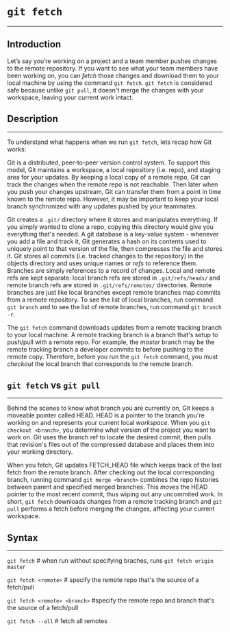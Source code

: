# `git fetch`
---

## Introduction

Let’s say you’re working on a project and a team member pushes changes to the remote repository. If you want to see what your team members have been working on, you can _fetch_ those changes and download them to your local machine by using the command `git fetch`.  `git fetch` is considered safe because unlike `git pull`, it doesn't merge the changes with your workspace, leaving your current work intact.

## Description
---

To understand what happens when we run `git fetch`, lets recap how Git works:

Git is a distributed, peer-to-peer version control system.  To support this model, Git maintains a workspace, a local repository (i.e. repo), and staging area for your updates.  By keeping a local copy of a remote repo, Git can track the changes when the remote repo is not reachable.  Then later when you push your changes upstream, Git can transfer them from a point in time known to the remote repo.  However, it may be important to keep your local branch synchronized with any updates pushed by your teammates. 

Git creates a `.git/` directory where it stores and manipulates everything. If you simply wanted to clone a repo, copying this directory would give you everything that's needed. A git database is a key-value system - whenever you add a file and track it, Git generates a hash on its contents used to uniquely point to that version of the file, then compresses the file and stores it.  Git stores all commits (i.e. tracked changes to the repository) in the objects directory and uses unique names or _refs_ to reference them.  Branches are simply references to a record of changes. Local and remote refs are kept separate: local branch refs are stored in `.git/refs/heads/` and remote branch refs are stored in `.git/refs/remotes/` directories. Remote branches are just like local branches except remote branches map commits from a remote repository. To see the list of local branches, run command `git branch` and to see the list of remote branches, run command `git branch -r`.  

The `git fetch` command downloads updates from a remote tracking branch to your local machine.  A remote tracking branch is a branch that's setup to push/pull with a remote repo. For example, the _master_ branch may be the remote tracking branch a developer commits to before pushing to the remote copy.   Therefore, before you run the `git fetch` command, you must _checkout_ the local branch that corresponds to the remote branch.

## `git fetch` vs `git pull`
---

Behind the scenes to know what branch you are currently on, Git keeps a moveable pointer called HEAD.  HEAD is a pointer to the branch you're working on and represents your current local _workspace_.  When you `git checkout <branch>`, you determine what version of the project you want to work on.  Git uses the branch ref to locate the desired commit, then pulls that revision's files out of the compressed database and places them into your working directory. 

When you fetch, Git updates FETCH_HEAD file which keeps track of the last fetch from the remote branch.  After checking out the local corresponding branch, running command `git merge <branch>` combines the repo histories between parent and specified merged branches.  This _moves_ the HEAD pointer to the most recent commit, thus wiping out any uncommited work.  In short, `git fetch` downloads changes from a remote tracking branch and `git pull` performs a fetch before merging the changes, affecting your current workspace.

## Syntax
---

`git fetch` # when run without specifying braches, runs `git fetch origin master`

`git fetch <remote>` # specify the remote repo that's the source of a fetch/pull

`git fetch <remote> <branch>` #specify the remote repo and branch that's the source of a fetch/pull

`git fetch --all` # fetch all remotes
